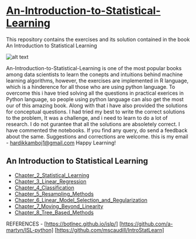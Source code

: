 # [An-Introduction-to-Statistical-Learning](http://faculty.marshall.usc.edu/gareth-james/ISL/)
This repository contains the exercises and its solution contained in the book An Introduction to Statistical Learning

![alt text](https://images.springer.com/sgw/books/medium/9781461471370.jpg)

 An-Introduction-to-Statistical-Learning is one of the most popular books among data scientists to learn the conepts and intuitions behind 
 machine learning algorithms, however, the exercises are implemented in R language, which is a hinderence for all those who are using python
 language. To overcome this i have tried solving all the questions in practical exerices in Python language, so people using python language 
 can also get the most our of this amazing book. Along with that i have also provided the solutions for conceptual questions.
 I had tried my best to write the correct solutions to the problem, It was a challenge, and i need to learn to do a lot of research. I do not gurantee that all the solutions are
 absoletely correct. I have commented the notebooks. 
 If you find any query, do send a feedback about the same. Suggestions and corrections are welcome. 
 this is my email - hardikkamboj1@gmail.com
 Happy Learning!
 
 
 ## An Introduction to Statistical Learning
- [Chapter_2_Statistical_Learning](/Chapter_2/)
- [Chapter_3_Linear_Regression](/Chapter_3/)
- [Chapter_4_Classification](/Chapter_4/)
- [Chapter_5_Resampling_Methods](/Chapter_5/)
- [Chapter_6_Linear_Model_Selection_and_Regularization](/Chapter_6/)
- [Chapter_7_Moving_Beyond_Linearity](/Chapter_7/)
- [Chapter_8_Tree_Based_Methods](/Chapter_8/)


REFERENCES - 
[https://botlnec.github.io/islp/]
[https://github.com/a-martyn/ISL-python]
[https://github.com/mscaudill/IntroStatLearn]
